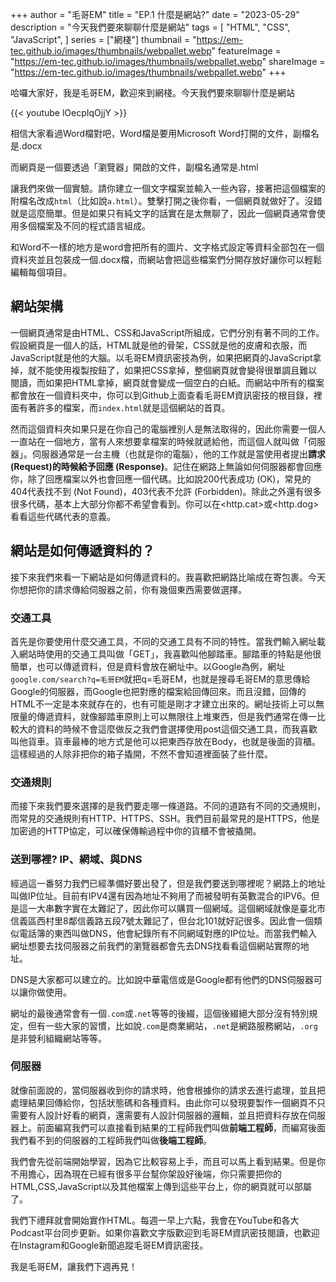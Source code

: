 +++
author = "毛哥EM"
title = "EP.1 什麼是網站?"
date = "2023-05-29"
description = "今天我們要來聊聊什麼是網站"
tags = [
    "HTML",
    "CSS",
    "JavaScript",
]
series = ["網棧"]
thumbnail = "https://em-tec.github.io/images/thumbnails/webpallet.webp"
featureImage = "https://em-tec.github.io/images/thumbnails/webpallet.webp"
shareImage = "https://em-tec.github.io/images/thumbnails/webpallet.webp"
+++

哈囉大家好，我是毛哥EM，歡迎來到網棧。今天我們要來聊聊什麼是網站

<!--more-->

{{< youtube lOecpIqOjjY >}}

相信大家看過Word檔對吧，Word檔是要用Microsoft Word打開的文件，副檔名是.docx

而網頁是一個要透過「瀏覽器」開啟的文件，副檔名通常是.html

讓我們來做一個實驗。請你建立一個文字檔案並輸入一些內容，接著把這個檔案的附檔名改成`html`（比如說`a.html`）。雙擊打開之後你看，一個網頁就做好了。沒錯就是這麼簡單。但是如果只有純文字的話實在是太無聊了，因此一個網頁通常會使用多個檔案及不同的程式語言組成。

和Word不一樣的地方是word會把所有的圖片、文字格式設定等資料全部包在一個資料夾並且包裝成一個.docx檔，而網站會把這些檔案們分開存放好讓你可以輕鬆編輯每個項目。

## 網站架構

一個網頁通常是由HTML、CSS和JavaScript所組成，它們分別有著不同的工作。假設網頁是一個人的話，HTML就是他的骨架，CSS就是他的皮膚和衣服，而JavaScript就是他的大腦。以毛哥EM資訊密技為例，如果把網頁的JavaScript拿掉，就不能使用複製按鈕了，如果把CSS拿掉，整個網頁就會變得很單調且難以閱讀，而如果把HTML拿掉，網頁就會變成一個空白的白紙。而網站中所有的檔案都會放在一個資料夾中，你可以到Github上面查看毛哥EM資訊密技的根目錄，裡面有著許多的檔案，而`index.html`就是這個網站的首頁。

然而這個資料夾如果只是在你自己的電腦裡別人是無法取得的，因此你需要一個人一直站在一個地方，當有人來想要拿檔案的時候就遞給他，而這個人就叫做「伺服器」。伺服器通常是一台主機（也就是你的電腦），他的工作就是當使用者提出**請求 (Request)**的時候給予**回應 (Response)**。記住在網路上無論如何伺服器都會回應你，除了回應檔案以外也會回應一個代碼。比如說200代表成功 (OK)，常見的404代表找不到 (Not Found)，403代表不允許 (Forbidden)。除此之外還有很多很多代碼，基本上大部分你都不希望會看到。你可以在<http.cat>或<http.dog>看看這些代碼代表的意義。

## 網站是如何傳遞資料的？

接下來我們來看一下網站是如何傳遞資料的。我喜歡把網路比喻成在寄包裹。今天你想把你的請求傳給伺服器之前，你有幾個東西需要做選擇。

### 交通工具

首先是你要使用什麼交通工具，不同的交通工具有不同的特性。當我們輸入網址載入網站時使用的交通工具叫做「GET」，我喜歡叫他腳踏車。腳踏車的特點是他很簡單，也可以傳遞資料，但是資料會放在網址中。以Google為例，網址`google.com/search?q=毛哥EM`就把q=毛哥EM，也就是搜尋毛哥EM的意思傳給Google的伺服器，而Google也把對應的檔案給回傳回來。而且沒錯，回傳的HTML不一定是本來就存在的，也有可能是剛才才建立出來的。網址技術上可以無限量的傳遞資料，就像腳踏車原則上可以無限往上堆東西，但是我們通常在傳一比較大的資料的時候不會這麼做反之我們會選擇使用post這個交通工具，而我喜歡叫他貨車。貨車最棒的地方式是他可以把東西存放在Body，也就是後面的貨櫃。這樣經過的人除非把你的箱子撬開，不然不會知道裡面裝了些什麼。

### 交通規則

而接下來我們要來選擇的是我們要走哪一條道路。不同的道路有不同的交通規則，而常見的交通規則有HTTP、HTTPS、SSH。我們目前最常見的是HTTPS，他是加密過的HTTP協定，可以確保傳輸過程中你的貨櫃不會被撬開。

### 送到哪裡? IP、網域、與DNS

經過這一番努力我們已經準備好要出發了，但是我們要送到哪裡呢？網路上的地址叫做IP位址。目前有IPV4還有因為地址不夠用了而被發明有英數混合的IPV6。但是這一大串數字實在太難記了，因此你可以購買一個網域。這個網域就像是臺北市信義區西村里8鄰信義路五段7號太難記了，但台北101就好記很多。因此會一個類似電話簿的東西叫做DNS，他會紀錄所有不同網域對應的IP位址。而當我們輸入網址想要去找伺服器之前我們的瀏覽器都會先去DNS找看看這個網站實際的地址。

DNS是大家都可以建立的。比如說中華電信或是Google都有他們的DNS伺服器可以讓你做使用。

網址的最後通常會有一個`.com`或`.net`等等的後綴，這個後綴絕大部分沒有特別規定，但有一些大家的習慣，比如說`.com`是商業網站，`.net`是網路服務網站，`.org`是非營利組織網站等等。

### 伺服器

就像前面說的，當伺服器收到你的請求時，他會根據你的請求去進行處理，並且把處理結果回傳給你，包括狀態碼和各種資料。由此你可以發現要製作一個網頁不只需要有人設計好看的網頁，還需要有人設計伺服器的邏輯，並且把資料存放在伺服器上。前面編寫我們可以直接看到結果的工程師我們叫做**前端工程師**，而編寫後面我們看不到的伺服器的工程師我們叫做**後端工程師**。

我們會先從前端開始學習，因為它比較容易上手，而且可以馬上看到結果。但是你不用擔心，因為現在已經有很多平台幫你架設好後端，你只需要把你的HTML,CSS,JavaScript以及其他檔案上傳到這些平台上，你的網頁就可以部屬了。

我們下禮拜就會開始實作HTML。每週一早上六點，我會在YouTube和各大Podcast平台同步更新。如果你喜歡文字版歡迎到毛哥EM資訊密技閱讀，也歡迎在Instagram和Google新聞追蹤毛哥EM資訊密技。

我是毛哥EM，讓我們下週再見！